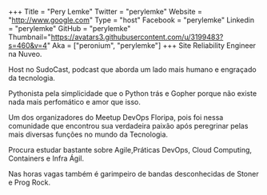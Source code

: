 +++
Title = "Pery Lemke"
Twitter = "perylemke"
Website = "http://www.google.com"
Type = "host"
Facebook = "perylemke"
Linkedin = "perylemke"
GitHub = "perylemke"
Thumbnail="https://avatars3.githubusercontent.com/u/3199483?s=460&v=4"
Aka = ["peronium", "perylemke"]
+++
Site Reliability Engineer na Nuveo. 

Host no SudoCast, podcast que aborda um lado mais humano e engraçado da tecnologia.

Pythonista pela simplicidade que o Python trás e Gopher porque não existe nada mais perfomático e amor que isso. 

Um dos organizadores do Meetup DevOps Floripa, pois foi nessa comunidade que encontrou sua verdadeira paixão após peregrinar pelas mais diversas funções no mundo da Tecnologia. 

Procura estudar bastante sobre Agile,Práticas DevOps, Cloud Computing, Containers e Infra Ágil. 

Nas horas vagas também é garimpeiro de bandas desconhecidas de Stoner e Prog Rock.
